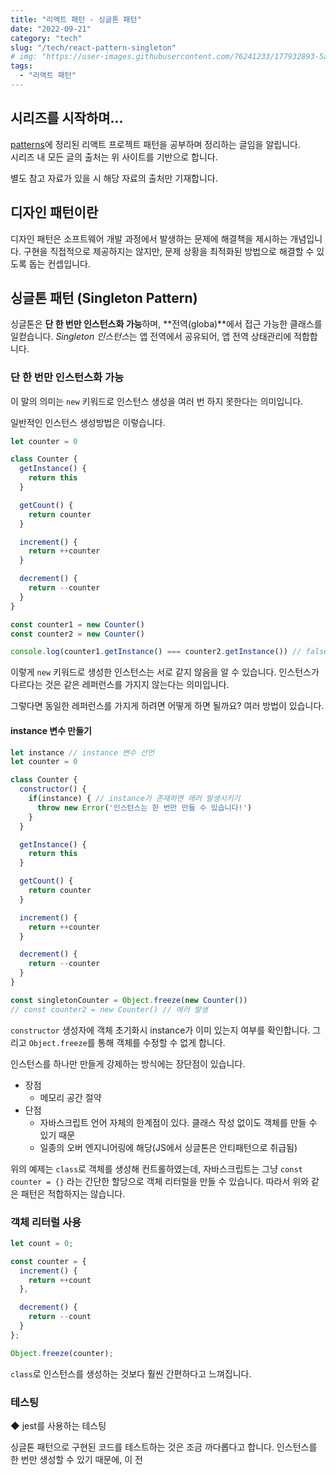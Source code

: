 ```yaml
---
title: "리액트 패턴 - 싱글톤 패턴"
date: "2022-09-21"
category: "tech"
slug: "/tech/react-pattern-singleton"
# img: "https://user-images.githubusercontent.com/76241233/177932893-5a504b26-12e4-4ade-b1ce-1951d072ba82.jpg"
tags:
  - "리액트 패턴"
---
```


## 시리즈를 시작하며...

[patterns](https://www.patterns.dev/)에 정리된 리액트 프로젝트 패턴을 공부하며 정리하는 글임을 알립니다.  
시리즈 내 모든 글의 출처는 위 사이트를 기반으로 합니다.

별도 참고 자료가 있을 시 해당 자료의 출처만 기재합니다.

## 디자인 패턴이란

디자인 패턴은 소프트웨어 개발 과정에서 발생하는 문제에 해결책을 제시하는 개념입니다. 구현을 직접적으로 제공하지는 않지만, 문제 상황을 최적화된 방법으로 해결할 수 있도록 돕는 컨셉입니다.

## 싱글톤 패턴 (Singleton Pattern)

싱글톤은 **단 한 번만 인스턴스화 가능**하며, **전역(globa)**에서 접근 가능한 클래스를 일컫습니다. <i>Singleton 인스턴스</i>는 앱 전역에서 공유되어, 앱 전역 상태관리에 적합합니다.

### 단 한 번만 인스턴스화 가능

이 말의 의미는 `new` 키워드로 인스턴스 생성을 여러 번 하지 못한다는 의미입니다.

일반적인 인스턴스 생성방법은 이렇습니다.

```javascript
let counter = 0

class Counter {
  getInstance() {
    return this
  }

  getCount() {
    return counter
  }

  increment() {
    return ++counter
  }

  decrement() {
    return --counter
  }
}

const counter1 = new Counter()
const counter2 = new Counter()

console.log(counter1.getInstance() === counter2.getInstance()) // false
```

이렇게 `new` 키워드로 생성한 인스턴스는 서로 같지 않음을 알 수 있습니다. 인스턴스가 다르다는 것은 같은 레퍼런스를 가지지 않는다는 의미입니다.

그렇다면 동일한 레퍼런스를 가지게 하려면 어떻게 하면 될까요? 여러 방법이 있습니다.

#### instance 변수 만들기

```javascript
let instance // instance 변수 선언
let counter = 0

class Counter {
  constructor() {
    if(instance) { // instance가 존재하면 에러 발생시키기
      throw new Error('인스턴스는 한 번만 만들 수 있습니다!')
    }
  }

  getInstance() {
    return this
  }

  getCount() {
    return counter
  }

  increment() {
    return ++counter
  }

  decrement() {
    return --counter
  }
}

const singletonCounter = Object.freeze(new Counter())
// const counter2 = new Counter() // 에러 발생
```

`constructor` 생성자에 객체 초기화시 instance가 이미 있는지 여부를 확인합니다. 그리고 `Object.freeze`를 통해 객체를 수정할 수 없게 합니다.

인스턴스를 하나만 만들게 강제하는 방식에는 장단점이 있습니다.

* 장점
  * 메모리 공간 절약
* 단점
  * 자바스크립트 언어 자체의 한계점이 있다. 클래스 작성 없이도 객체를 만들 수 있기 때문
  * 일종의 오버 엔지니어링에 해당(JS에서 싱글톤은 안티패턴으로 취급됨)


위의 예제는 `class`로 객체를 생성해 컨트롤하였는데, 자바스크립트는 그냥 `const counter = {}` 라는 간단한 할당으로 객체 리터럴을 만들 수 있습니다. 따라서 위와 같은 패턴은 적합하지는 않습니다.



### 객체 리터럴 사용

```javascript
let count = 0;

const counter = {
  increment() {
    return ++count
  },

  decrement() {
    return --count
  }
};

Object.freeze(counter);
```

`class`로 인스턴스를 생성하는 것보다 훨씬 간편하다고 느껴집니다.


### 테스팅

◆ jest를 사용하는 테스팅

싱글톤 패턴으로 구현된 코드를 테스트하는 것은 조금 까다롭다고 합니다. 인스턴스를 한 번만 생성할 수 있기 때문에, 이 전 





<!-- ◾ [변수 명명 규칙](/tech/let-me-know-js-a-bit-js-variable-naming) 👈 이전 글 보기    -->
